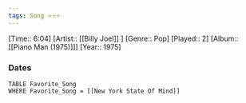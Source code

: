 ```yaml
---
tags: Song ⭐⭐⭐ 
---
```

[Time:: 6:04]
[Artist:: [[Billy Joel]] ]
[Genre:: Pop]
[Played:: 2]
[Album:: [[Piano Man (1975)]]]
[Year:: 1975]
### Dates
````dataview
TABLE Favorite_Song
WHERE Favorite_Song = [[New York State Of Mind]]
````